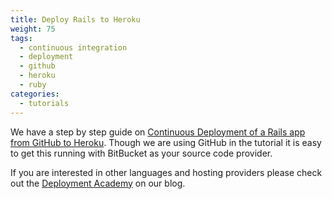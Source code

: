 ```yaml
---
title: Deploy Rails to Heroku
weight: 75
tags:
  - continuous integration
  - deployment
  - github
  - heroku
  - ruby
categories:
  - tutorials
---
```

We have a step by step guide on [Continuous Deployment of a Rails app from GitHub to Heroku](http://blog.codeship.com/github-heroku-rails-deployment/). Though we are using GitHub in the tutorial it is easy to get this running with BitBucket as your source code provider.

If you are interested in other languages and hosting providers please check out the [Deployment Academy](http://blog.codeship.com/category/deployment-academy) on our blog.
